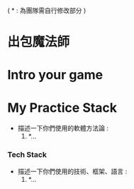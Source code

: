 ( * : 為團隊需自行修改部分 )
# 出包魔法師 

# Intro your game


# My Practice Stack
- 描述一下你們使用的軟體方法論 :
   1. *...

### Tech Stack
- 描述一下你們使用的技術、框架、語言 :
   1. *...
